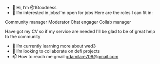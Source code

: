 - 👋 Hi, I’m @1Goodness
- 👀 I’m interested in jobs:I'm open for jobs
Here are the roles I can fit in:

Community manager
Moderator
Chat engager
Collab manager

Have got my CV so if my service are needed I'll be glad to be of great help to the community
- 🌱 I’m currently learning more about wed3
- 💞️ I’m looking to collaborate on defi projects
- 📫 How to reach me gmail:gdamilare709@gmail.com

<!---
1Goodness/1Goodness is a ✨ special ✨ repository because its `README.md` (this file) appears on your GitHub profile.
You can click the Preview link to take a look at your changes.
--->
